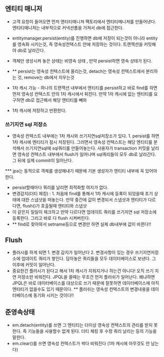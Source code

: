 ## 엔티티 매니저

- 고객 요청이 들어오면 먼저 앤티티매니져 팩토리에서 엔티티메니져를 만들어낸다. 엔티티매니져는 내부적으로 커낵션풀을 거쳐서 db에 접근한다.
- entitymanager.persist(entity)를 진행하면 db에 저장이 되는것이 아니라 entity를 영속화 시키는것, 즉 영속성컨텍스트 안에 저장하는 것이다. 트랜잭션을 커밋해야 db로 날라간다.
- 객체만 생성시켜 놓은 상태는 비영속 상태 , 만약 persist하면 영속 상태가 된다.
- ** persist는 영속성 컨텍스트에 올리는것, detach는 영속성 컨텍스트에서 분리하는 것, remove는 db에서 지우는것

- 1차 캐시 가능 - 하나의 트랜잭션 내부에서 엔티티를 persist하고 바로 find를 하면 먼저 영속성 컨텍스트 안의 1차 캐시에서 뒤진다. 만약 1차 캐시에 없는 엔티티를 요구하면 db로 접근해서 해당 엔티티를 빼와
- 1차 캐시에 저장하고 반환한다.

### 쓰기지연 sql 저장소

- 영속성 컨텍스트 내부에는 1차 캐시와 쓰기지연sql저장소가 있다. 1. persist를 하면 1차 캐시에 엔티티가 잠시 저장된다. 그러면서 영속성 컨텍스트는 해당 엔티티를 분석해서 쓰기지연sql에 sql쿼리를 만들어놓는다. 사용자가 transaction 커밋을 날리면 영속성 컨텍스트 내부에서 flush가 일어나며 sql쿼리들이 모두 db로 날라간다. 그 뒤에 실제 commit이 일어난다.

*** jpa는 동적으로 객체를 생성해내기 때문에 기본 생성자가 엔티티 내부에 꼭 있어야 한다. 

- persist할때마다 쿼리를 날리면 최적화할 여지가 없다.
- 변경감지(더티 체킹)  : 1. 처음에 find를 통해서 1차 캐시에 등록이 되었을때 초기 상태에 대한 스냅샷을 떠놓는다. 만약 중간에 값이 변경되서 스냅샷과 엔티티가 다르다면, flush()가 호출될때 엔티티와 스냅샷
- 이 같은지 일일이 체크하고 만약 다르다면 업데이트 쿼리를 쓰기지연 sql 저장소에 등록한다. 그리고 바로 다 flush 시켜버린다.
- ** find로 찾아와서 setname등으로 변경만 하면 실제 db내부에 값이 바뀐다!!

## Flush

- 플러시를 하게 되면 1. 변경 감지가 일어난다 2. 변경사항이 있는 경우 쓰기지연저장소에 업데이트 쿼리가 쌓인다. 담아놓은 쿼리들을 모두 데이터베이스로 보낸다. 그 이후에 커밋이 일어난다.
- 중요한건 플러시가 된다고 해서 1차 캐시가 지워지거나 하는건 아니다! 오직 쓰기 지연 저장소만 비워진다. JPQL을 쏠때는 무조건 먼저 플러쉬가 일어난다. 왜냐하면 JPQL은 바로 데이터베이스를 대상으로 쓰기 때문에 잘못하면 데이터베이스에 아직 엔티티가 없을수도 있기 때문이다. ** 플러쉬는 영속성 컨텍스트의 변경내용을 데이터베이스에 동기화 시키는 것이다!!

## 준영속상태

- em.detach(entity)를 쓰면 그 엔티티는 더이상 영속성 컨텍스트의 관리를 받지 못한다. 즉 기능들을 사용할수 없게 된다. 더티 체킹 후 수정 쿼리 날리는 등의 기능을 말한다.
- em.clear()를 쓰면 영속성 컨텍스트가 싹다 비워진다 (1차 캐시에 아무것도 안 남는다)
